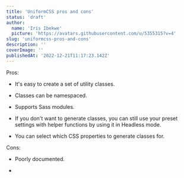 ```yaml
---
title: 'UniformCSS pros and cons'
status: 'draft'
author:
  name: 'Iris Ibekwe'
  picture: 'https://avatars.githubusercontent.com/u/5355315?v=4'
slug: 'uniformcss-pros-and-cons'
description: ''
coverImage: ''
publishedAt: '2022-12-21T11:17:23.142Z'
---
```


Pros:

- It's easy to create a set of utility classes.

- Classes can be namespaced.

- Supports Sass modules.

- If you don't want to generate classes, you can still use your preset settings with helper functions by using it in Headless mode.

- You can select which CSS properties to generate classes for.

Cons:

- Poorly documented.

- 

